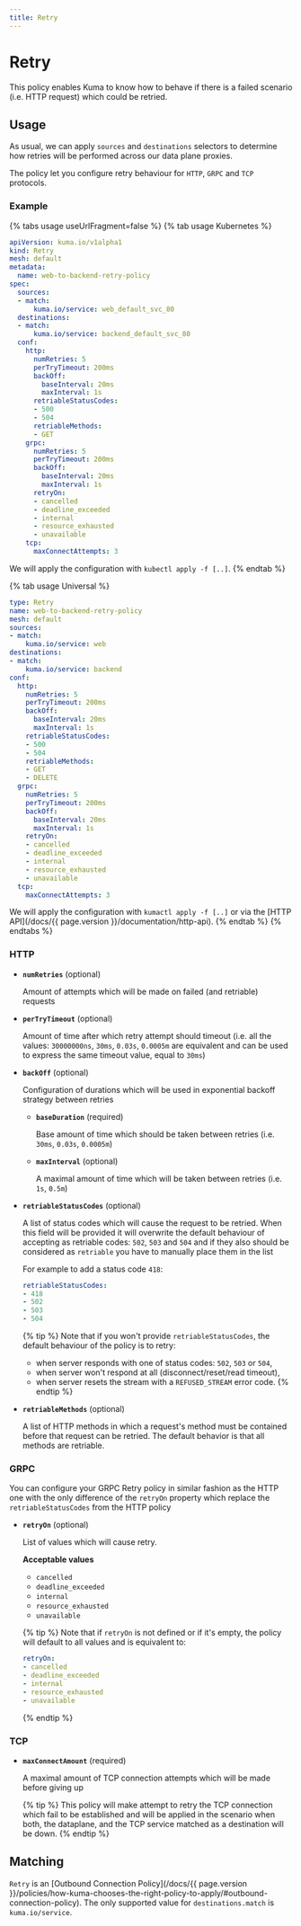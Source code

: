 ```yaml
---
title: Retry
---
```

# Retry

This policy enables Kuma to know how to behave if there is a failed scenario (i.e. HTTP request) which could be retried.

## Usage

As usual, we can apply `sources` and `destinations` selectors to determine how retries will be performed across our data plane proxies.

The policy let you configure retry behaviour for `HTTP`, `GRPC` and `TCP` protocols.

### Example

{% tabs usage useUrlFragment=false %}
{% tab usage Kubernetes %}
```yaml
apiVersion: kuma.io/v1alpha1
kind: Retry
mesh: default
metadata:
  name: web-to-backend-retry-policy
spec:
  sources:
  - match:
      kuma.io/service: web_default_svc_80
  destinations:
  - match:
      kuma.io/service: backend_default_svc_80
  conf:
    http:
      numRetries: 5
      perTryTimeout: 200ms
      backOff:
        baseInterval: 20ms
        maxInterval: 1s
      retriableStatusCodes:
      - 500
      - 504
      retriableMethods:
      - GET
    grpc:
      numRetries: 5
      perTryTimeout: 200ms
      backOff:
        baseInterval: 20ms
        maxInterval: 1s
      retryOn:
      - cancelled
      - deadline_exceeded
      - internal
      - resource_exhausted
      - unavailable
    tcp:
      maxConnectAttempts: 3
```
We will apply the configuration with `kubectl apply -f [..]`.
{% endtab %}

{% tab usage Universal %}
```yaml
type: Retry
name: web-to-backend-retry-policy
mesh: default
sources:
- match:
    kuma.io/service: web
destinations:
- match:
    kuma.io/service: backend
conf:
  http:
    numRetries: 5
    perTryTimeout: 200ms
    backOff:
      baseInterval: 20ms
      maxInterval: 1s
    retriableStatusCodes:
    - 500
    - 504
    retriableMethods:
    - GET
    - DELETE
  grpc:
    numRetries: 5
    perTryTimeout: 200ms
    backOff:
      baseInterval: 20ms
      maxInterval: 1s
    retryOn:
    - cancelled
    - deadline_exceeded
    - internal
    - resource_exhausted
    - unavailable
  tcp:
    maxConnectAttempts: 3
```

We will apply the configuration with `kumactl apply -f [..]` or via the [HTTP API](/docs/{{ page.version }}/documentation/http-api).
{% endtab %}
{% endtabs %}


### HTTP

- **`numRetries`** (optional)

  Amount of attempts which will be made on failed (and retriable) requests

- **`perTryTimeout`** (optional)

  Amount of time after which retry attempt should timeout (i.e. all the values: `30000000ns`, `30ms`, `0.03s`, `0.0005m` are equivalent and can be used to express the same timeout value, equal to `30ms`)

- **`backOff`** (optional)

  Configuration of durations which will be used in exponential backoff strategy between retries

  - **`baseDuration`** (required)

    Base amount of time which should be taken between retries (i.e. `30ms`, `0.03s`, `0.0005m`)

  - **`maxInterval`** (optional)

    A maximal amount of time which will be taken between retries  (i.e. `1s`, `0.5m`)

- **`retriableStatusCodes`** (optional)

  A list of status codes which will cause the request to be retried. When this field will be provided it will overwrite the default behaviour of accepting as retriable codes: `502`, `503` and `504` and if they also should be considered as `retriable` you have to manually place them in the list

  For example to add a status code `418`:
  ```yaml
  retriableStatusCodes:
  - 418
  - 502
  - 503
  - 504
  ```

  {% tip %}
  Note that if you won't provide `retriableStatusCodes`, the default behaviour of the policy is to retry:
  - when server responds with one of status codes: `502`, `503` or `504`,
  - when server won't respond at all (disconnect/reset/read timeout),
  - when server resets the stream with a `REFUSED_STREAM` error code.
  {% endtip %}
- **`retriableMethods`** (optional)

  A list of HTTP methods in which a request's method must be contained before that request can be retried. The default behavior is that all methods are retriable.


### GRPC

You can configure your GRPC Retry policy in similar fashion as the HTTP one with the only difference of the `retryOn` property which replace the `retriableStatusCodes` from the HTTP policy

- **`retryOn`** (optional)

  List of values which will cause retry.

  **Acceptable values**

  - `cancelled`
  - `deadline_exceeded`
  - `internal`
  - `resource_exhausted`
  - `unavailable`

  {% tip %}
  Note that if `retryOn` is not defined or if it's empty, the policy will default to all values and is equivalent to:

  ```yaml
  retryOn:
  - cancelled
  - deadline_exceeded
  - internal
  - resource_exhausted
  - unavailable
  ```
  {% endtip %}

### TCP

- **`maxConnectAmount`** (required)

  A maximal amount of TCP connection attempts which will be made before giving up

  {% tip %}
  This policy will make attempt to retry the TCP connection which fail to be established and will be applied in the scenario when both, the dataplane, and the TCP service matched as a destination will be down.
  {% endtip %}

## Matching

`Retry` is an [Outbound Connection Policy](/docs/{{ page.version }}/policies/how-kuma-chooses-the-right-policy-to-apply/#outbound-connection-policy).
The only supported value for `destinations.match` is `kuma.io/service`.
